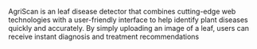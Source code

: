 AgriScan is an leaf disease detector that combines cutting-edge web technologies with a user-friendly interface to help identify plant diseases quickly and accurately. By simply uploading an image of a leaf, users can receive instant diagnosis and treatment recommendations
